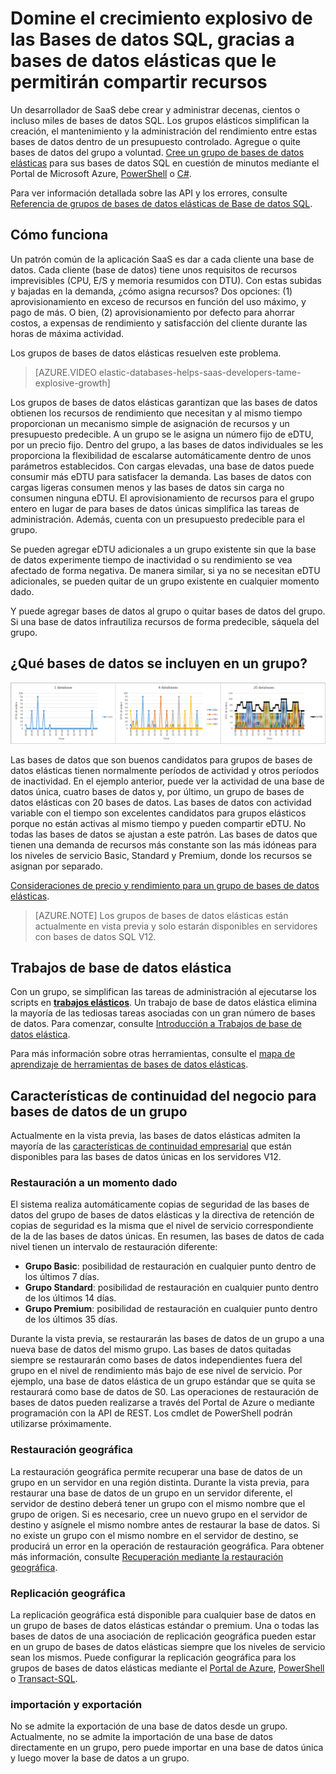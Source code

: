 <properties
	pageTitle="Grupo de bases de datos elásticas para bases de datos SQL | Microsoft Azure"
	description="Descubra cómo puede dominar el crecimiento explosivo de sus bases de datos SQL mediante los grupos de bases de datos elásticas; una manera de compartir los recursos disponibles en gran cantidad de bases de datos."
	keywords="base de datos elástica, bases de datos SQL"	
	services="sql-database"
	documentationCenter=""
	authors="sidneyh"
	manager="jhubbard"
	editor="cgronlun"/>

<tags
	ms.service="sql-database"
	ms.devlang="NA"
	ms.date="02/11/2016"
	ms.author="sidneyh"
	ms.workload="data-management"
	ms.topic="article"
	ms.tgt_pltfrm="NA"/>


# Domine el crecimiento explosivo de las Bases de datos SQL, gracias a bases de datos elásticas que le permitirán compartir recursos

Un desarrollador de SaaS debe crear y administrar decenas, cientos o incluso miles de bases de datos SQL. Los grupos elásticos simplifican la creación, el mantenimiento y la administración del rendimiento entre estas bases de datos dentro de un presupuesto controlado. Agregue o quite bases de datos del grupo a voluntad. [Cree un grupo de bases de datos elásticas](sql-database-elastic-pool-portal.md) para sus bases de datos SQL en cuestión de minutos mediante el Portal de Microsoft Azure, [PowerShell](sql-database-elastic-pool-powershell.md) o [C#](sql-database-elastic-pool-csharp.md).

Para ver información detallada sobre las API y los errores, consulte [Referencia de grupos de bases de datos elásticas de Base de datos SQL](sql-database-elastic-pool-reference.md).

## Cómo funciona

Un patrón común de la aplicación SaaS es dar a cada cliente una base de datos. Cada cliente (base de datos) tiene unos requisitos de recursos imprevisibles (CPU, E/S y memoria resumidos con DTU). Con estas subidas y bajadas en la demanda, ¿cómo asigna recursos? Dos opciones: (1) aprovisionamiento en exceso de recursos en función del uso máximo, y pago de más. O bien, (2) aprovisionamiento por defecto para ahorrar costos, a expensas de rendimiento y satisfacción del cliente durante las horas de máxima actividad.

Los grupos de bases de datos elásticas resuelven este problema.

> [AZURE.VIDEO elastic-databases-helps-saas-developers-tame-explosive-growth]

Los grupos de bases de datos elásticas garantizan que las bases de datos obtienen los recursos de rendimiento que necesitan y al mismo tiempo proporcionan un mecanismo simple de asignación de recursos y un presupuesto predecible. A un grupo se le asigna un número fijo de eDTU, por un precio fijo. Dentro del grupo, a las bases de datos individuales se les proporciona la flexibilidad de escalarse automáticamente dentro de unos parámetros establecidos. Con cargas elevadas, una base de datos puede consumir más eDTU para satisfacer la demanda. Las bases de datos con cargas ligeras consumen menos y las bases de datos sin carga no consumen ninguna eDTU. El aprovisionamiento de recursos para el grupo entero en lugar de para bases de datos únicas simplifica las tareas de administración. Además, cuenta con un presupuesto predecible para el grupo.

Se pueden agregar eDTU adicionales a un grupo existente sin que la base de datos experimente tiempo de inactividad o su rendimiento se vea afectado de forma negativa. De manera similar, si ya no se necesitan eDTU adicionales, se pueden quitar de un grupo existente en cualquier momento dado.

Y puede agregar bases de datos al grupo o quitar bases de datos del grupo. Si una base de datos infrautiliza recursos de forma predecible, sáquela del grupo.

## ¿Qué bases de datos se incluyen en un grupo?

![Bases de datos SQL que comparten elementos eDTU en un grupo de bases de datos elásticas.][1]

Las bases de datos que son buenos candidatos para grupos de bases de datos elásticas tienen normalmente períodos de actividad y otros períodos de inactividad. En el ejemplo anterior, puede ver la actividad de una base de datos única, cuatro bases de datos y, por último, un grupo de bases de datos elásticas con 20 bases de datos. Las bases de datos con actividad variable con el tiempo son excelentes candidatos para grupos elásticos porque no están activas al mismo tiempo y pueden compartir eDTU. No todas las bases de datos se ajustan a este patrón. Las bases de datos que tienen una demanda de recursos más constante son las más idóneas para los niveles de servicio Basic, Standard y Premium, donde los recursos se asignan por separado.

[Consideraciones de precio y rendimiento para un grupo de bases de datos elásticas](sql-database-elastic-pool-guidance.md).


> [AZURE.NOTE] Los grupos de bases de datos elásticas están actualmente en vista previa y solo estarán disponibles en servidores con bases de datos SQL V12.

## Trabajos de base de datos elástica

Con un grupo, se simplifican las tareas de administración al ejecutarse los scripts en **[trabajos elásticos](sql-database-elastic-jobs-overview.md)**. Un trabajo de base de datos elástica elimina la mayoría de las tediosas tareas asociadas con un gran número de bases de datos. Para comenzar, consulte [Introducción a Trabajos de base de datos elástica](sql-database-elastic-jobs-getting-started.md).

Para más información sobre otras herramientas, consulte el [mapa de aprendizaje de herramientas de bases de datos elásticas](https://azure.microsoft.com/documentation/learning-paths/sql-database-elastic-scale/).

## Características de continuidad del negocio para bases de datos de un grupo

Actualmente en la vista previa, las bases de datos elásticas admiten la mayoría de las [características de continuidad empresarial](sql-database-business-continuity.md) que están disponibles para las bases de datos únicas en los servidores V12.

### Restauración a un momento dado

El sistema realiza automáticamente copias de seguridad de las bases de datos del grupo de bases de datos elásticas y la directiva de retención de copias de seguridad es la misma que el nivel de servicio correspondiente de la de las bases de datos únicas. En resumen, las bases de datos de cada nivel tienen un intervalo de restauración diferente:

* **Grupo Basic**: posibilidad de restauración en cualquier punto dentro de los últimos 7 días. 
* **Grupo Standard**: posibilidad de restauración en cualquier punto dentro de los últimos 14 días.
* **Grupo Premium**: posibilidad de restauración en cualquier punto dentro de los últimos 35 días. 

Durante la vista previa, se restaurarán las bases de datos de un grupo a una nueva base de datos del mismo grupo. Las bases de datos quitadas siempre se restaurarán como bases de datos independientes fuera del grupo en el nivel de rendimiento más bajo de ese nivel de servicio. Por ejemplo, una base de datos elástica de un grupo estándar que se quita se restaurará como base de datos de S0. Las operaciones de restauración de bases de datos pueden realizarse a través del Portal de Azure o mediante programación con la API de REST. Los cmdlet de PowerShell podrán utilizarse próximamente.

### Restauración geográfica

La restauración geográfica permite recuperar una base de datos de un grupo en un servidor en una región distinta. Durante la vista previa, para restaurar una base de datos de un grupo en un servidor diferente, el servidor de destino deberá tener un grupo con el mismo nombre que el grupo de origen. Si es necesario, cree un nuevo grupo en el servidor de destino y asígnele el mismo nombre antes de restaurar la base de datos. Si no existe un grupo con el mismo nombre en el servidor de destino, se producirá un error en la operación de restauración geográfica. Para obtener más información, consulte [Recuperación mediante la restauración geográfica](sql-database-disaster-recovery.md#recover-using-geo-restore).


### Replicación geográfica

La replicación geográfica está disponible para cualquier base de datos en un grupo de bases de datos elásticas estándar o premium. Una o todas las bases de datos de una asociación de replicación geográfica pueden estar en un grupo de bases de datos elásticas siempre que los niveles de servicio sean los mismos. Puede configurar la replicación geográfica para los grupos de bases de datos elásticas mediante el [Portal de Azure](sql-database-geo-replication-portal.md), [PowerShell](sql-database-geo-replication-powershell.md) o [Transact-SQL](sql-database-geo-replication-transact-sql.md).

### importación y exportación

No se admite la exportación de una base de datos desde un grupo. Actualmente, no se admite la importación de una base de datos directamente en un grupo, pero puede importar en una base de datos única y luego mover la base de datos a un grupo.


<!--Image references-->
[1]: ./media/sql-database-elastic-pool/databases.png

<!---HONumber=AcomDC_0218_2016-->